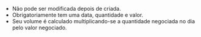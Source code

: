 * Não pode ser modificada depois de criada.
* Obrigatoriamente tem uma data, quantidade e valor.
* Seu volume é calculado multiplicando-se a quantidade negociada no dia pelo valor negociado.